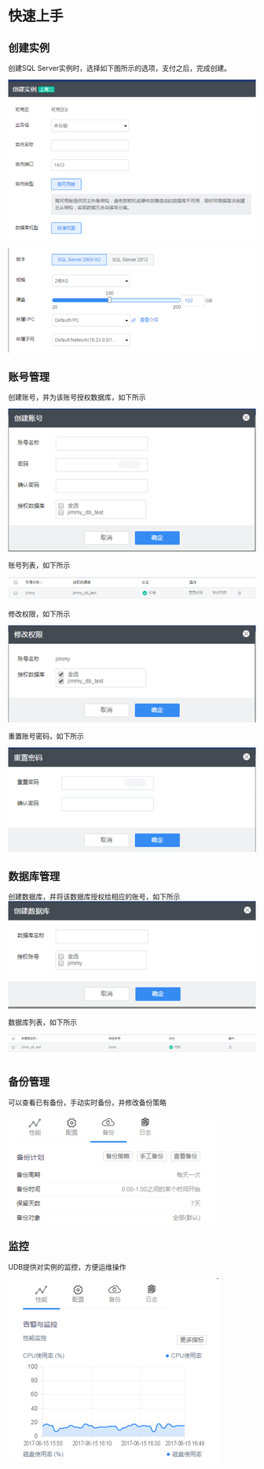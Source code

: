 # 快速上手


## 创建实例 
创建SQL Server实例时，选择如下图所示的选项，支付之后，完成创建。

![image](/images/1.png)

![image](/images/2.png)

## 账号管理 
创建账号，并为该账号授权数据库，如下所示

![image](/images/3.png)

账号列表，如下所示 

![image](/images/4.png)

修改权限，如下所示 

![image](/images/5.png)

重置账号密码，如下所示 

![image](/images/6.png)

## 数据库管理 
创建数据库，并将该数据库授权给相应的账号，如下所示
![image](/images/7.png)

数据库列表，如下所示 

![image](/images/8.png)

## 备份管理 
可以查看已有备份，手动实时备份，并修改备份策略

![image](/images/9.png)

## 监控 
UDB提供对实例的监控，方便运维操作 

![image](/images/10.png)
